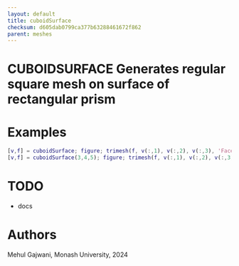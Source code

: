 ```yaml
---
layout: default
title: cuboidSurface
checksum: d605dab0799ca377b63288461672f862
parent: meshes
---
```



 
# CUBOIDSURFACE Generates regular square mesh on surface of rectangular prism
 
# Examples
```matlab
[v,f] = cuboidSurface; figure; trimesh(f, v(:,1), v(:,2), v(:,3), 'FaceColor', 'none');
[v,f] = cuboidSurface(3,4,5); figure; trimesh(f, v(:,1), v(:,2), v(:,3), 'FaceColor', 'none'); axis equal;
```
 
# TODO
-  docs 
 
# Authors

Mehul Gajwani, Monash University, 2024

